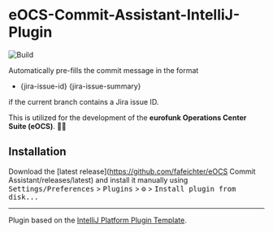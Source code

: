 # eOCS-Commit-Assistant-IntelliJ-Plugin

![Build](https://github.com/fafeichter/eOCS-Commit-Assistant-IntelliJ-Plugin/workflows/Build/badge.svg)

<!-- Plugin description -->
Automatically pre-fills the commit message in the format

- {jira-issue-id} {jira-issue-summary}

if the current branch contains a Jira issue ID.
<!-- Plugin description end -->

This is utilized for the development of the **eurofunk Operations Center Suite (eOCS)**. 👨‍💻

## Installation

Download the [latest release](https://github.com/fafeichter/eOCS Commit Assistant/releases/latest) and install it
manually using
<kbd>Settings/Preferences</kbd> > <kbd>Plugins</kbd> > <kbd>⚙️</kbd> > <kbd>Install plugin from disk...</kbd>

---
Plugin based on the [IntelliJ Platform Plugin Template][template].

[template]: https://github.com/JetBrains/intellij-platform-plugin-template

[docs:plugin-description]: https://plugins.jetbrains.com/docs/intellij/plugin-user-experience.html#plugin-description-and-presentation